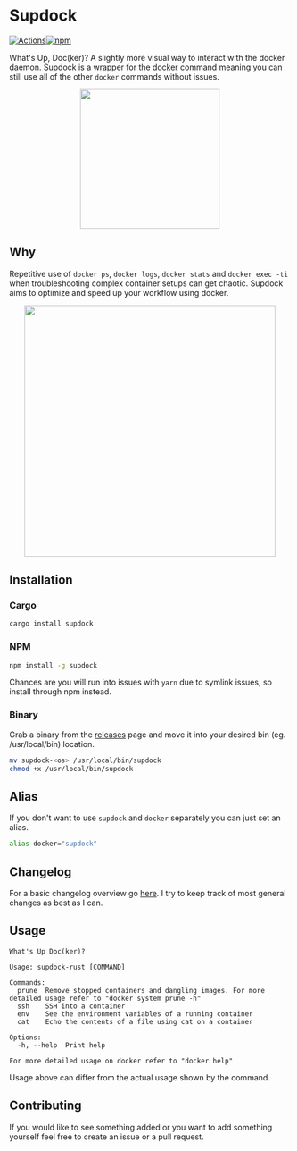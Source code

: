# Supdock

[![Actions](https://action-badges.now.sh/segersniels/supdock)](https://github.com/segersniels/supdock/actions)[![npm](https://img.shields.io/npm/dm/supdock.svg)](https://www.npmjs.com/package/supdock)

What's Up, Doc(ker)? A slightly more visual way to interact with the docker daemon. Supdock is a wrapper for the docker command meaning you can still use all of the other `docker` commands without issues.

<p align="center">
<img src="https://i.imgur.com/ATV0nP7.png" width="250">

## Why

Repetitive use of `docker ps`, `docker logs`, `docker stats` and `docker exec -ti` when troubleshooting complex container setups can get chaotic. Supdock aims to optimize and speed up your workflow using docker.

<p align="center">
<img src="https://i.imgur.com/moY077k.gif" width="450">

## Installation

### Cargo

```bash
cargo install supdock
```

### NPM

```bash
npm install -g supdock
```

Chances are you will run into issues with `yarn` due to symlink issues, so install through npm instead.

### Binary

Grab a binary from the [releases](https://github.com/segersniels/supdock/releases) page and move it into your desired bin (eg. /usr/local/bin) location.

```bash
mv supdock-<os> /usr/local/bin/supdock
chmod +x /usr/local/bin/supdock
```

## Alias

If you don't want to use `supdock` and `docker` separately you can just set an alias.

```bash
alias docker="supdock"
```

## Changelog

For a basic changelog overview go [here](./CHANGELOG.md).
I try to keep track of most general changes as best as I can.

## Usage

```
What's Up Doc(ker)?

Usage: supdock-rust [COMMAND]

Commands:
  prune  Remove stopped containers and dangling images. For more detailed usage refer to "docker system prune -h"
  ssh    SSH into a container
  env    See the environment variables of a running container
  cat    Echo the contents of a file using cat on a container

Options:
  -h, --help  Print help

For more detailed usage on docker refer to "docker help"
```

Usage above can differ from the actual usage shown by the command.

## Contributing

If you would like to see something added or you want to add something yourself feel free to create an issue or a pull request.

